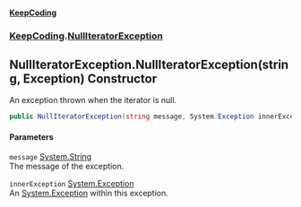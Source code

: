#### [KeepCoding](index.md 'index')
### [KeepCoding](KeepCoding.md 'KeepCoding').[NullIteratorException](KeepCoding_NullIteratorException.md 'KeepCoding.NullIteratorException')
## NullIteratorException.NullIteratorException(string, Exception) Constructor
An exception thrown when the iterator is null.  
```csharp
public NullIteratorException(string message, System.Exception innerException);
```
#### Parameters
<a name='KeepCoding_NullIteratorException_NullIteratorException(string_System_Exception)_message'></a>
`message` [System.String](https://docs.microsoft.com/en-us/dotnet/api/System.String 'System.String')  
The message of the exception.
  
<a name='KeepCoding_NullIteratorException_NullIteratorException(string_System_Exception)_innerException'></a>
`innerException` [System.Exception](https://docs.microsoft.com/en-us/dotnet/api/System.Exception 'System.Exception')  
An [System.Exception](https://docs.microsoft.com/en-us/dotnet/api/System.Exception 'System.Exception') within this exception.
  
